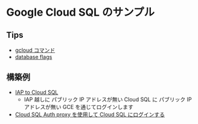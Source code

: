 # Google Cloud SQL のサンプル

## Tips

+ [gcloud コマンド](./00_gcloud/README.md)
+ [database flags](00_flag/README.md)

## 構築例

+ [IAP to Cloud SQL](./iap/README.md)
  + IAP 越しに パブリック IP アドレスが無い Cloud SQL に パブリック IP アドレスが無い GCE を通じてログインします
+ [Cloud SQL Auth proxy を使用して Cloud SQL にログインする](./00_cloud-sql-auth-proxy/README.md)
